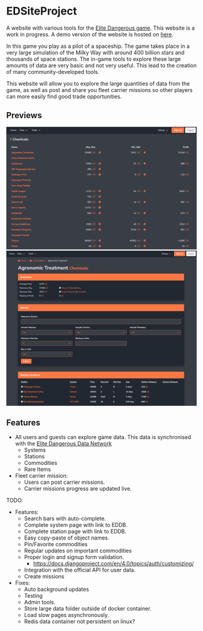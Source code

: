 # EDSiteProject
A website with various tools for the [Elite Dangerous game](https://www.elitedangerous.com/). This website is a work in progress. A demo version of the website is hosted on [here](http://edsite.arthurvanremoortel.me).

In this game you play as a pilot of a spaceship. The game takes place in a very large simulation of the Milky Way with around 400 billion stars and thousands of space stations.
The in-game tools to explore these large amounts of data are very basic and not very useful. This lead to the creation of many community-developed tools.

This website will allow you to explore the large quantities of data from the game, as well as post and share you fleet carrier missions so other players can more easily find good trade opportunities.

## Previews
![Alt text](https://github.com/ArthurVanRemoortel/EDSiteProject/blob/main/.github/img.png?raw=true "Commodities")
![Alt text](https://github.com/ArthurVanRemoortel/EDSiteProject/blob/main/.github/img2.png?raw=true "Commodity search")

## Features
- All users and guests can explore game data. This data is synchronised with the [Elite Dangerous Data Network](https://github.com/EDCD/EDDN)
  - Systems
  - Stations
  - Commodities
  - Rare Items
- Fleet carrier mission:
  - Users can post carrier missions.
  - Carrier missions progress are updated live.
  

TODO:
- Features:
  - Search bars with auto-complete.
  - Complete system page with link to EDDB.
  - Complete station page with link to EDDB.
  - Easy copy-paste of object names.
  - Pin/Favorite commodities
  - Regular updates on important commodities
  - Proper login and signup form validation.
    - https://docs.djangoproject.com/en/4.0/topics/auth/customizing/
  - Integration with the official API for user data.
  - Create missions
- Fixes:
  - Auto background updates
  - Testing
  - Admin tools.
  - Store large data folder outside of docker container.
  - Load slow pages asynchronously.
  - Redis data container not persistent on linux?